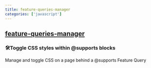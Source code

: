 ```yaml
---
title: feature-queries-manager
categories: ['javascript']
---
```

## [feature-queries-manager](https://github.com/ireade/feature-queries-manager)

### 🛠Toggle CSS styles within @supports blocks


Manage and toggle CSS on a page behind a @supports Feature Query
